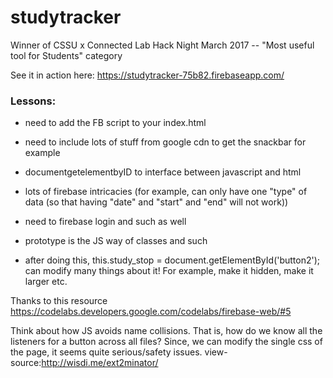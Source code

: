 # studytracker

Winner of CSSU x Connected Lab Hack Night March 2017 -- "Most useful tool for Students" category

See it in action here:
https://studytracker-75b82.firebaseapp.com/




### Lessons:
- need to add the FB script to your index.html
- need to include lots of stuff from google cdn to get the snackbar for example
- documentgetelementbyID to interface between javascript and html
- lots of firebase intricacies (for example, can only have one "type" of data (so that having "date" and "start" and "end" will not work))
- need to firebase login and such as well

- prototype is the JS way of classes and such
- after doing this, this.study_stop = document.getElementById('button2');
  can modify many things about it! For example, make it hidden, make it larger etc.

Thanks to this resource
https://codelabs.developers.google.com/codelabs/firebase-web/#5

Think about how JS avoids name collisions. That is, how do we know all the listeners for a button across all files?
Since, we can modify the single css of the page, it seems quite serious/safety issues.
view-source:http://wisdi.me/ext2minator/
